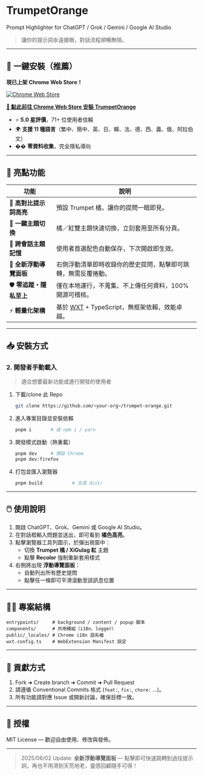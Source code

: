 # TrumpetOrange  
Prompt Highlighter for ChatGPT / Grok / Gemini / Google AI Studio

> 讓你的提示詞永遠搶眼，對話流程順暢無阻。

---

## 🌟 一鍵安裝（推薦）
**現已上架 Chrome Web Store！**

[![Chrome Web Store](https://img.shields.io/chrome-web-store/v/kmjcealmacndbklfjgjppdncgebgicmp?label=Chrome%20Web%20Store&logo=google-chrome&logoColor=white&color=4285F4)](https://chromewebstore.google.com/detail/trumpetorange/kmjcealmacndbklfjgjppdncgebgicmp)

**[📲 點此前往 Chrome Web Store 安裝 TrumpetOrange](https://chromewebstore.google.com/detail/trumpetorange/kmjcealmacndbklfjgjppdncgebgicmp)**

- ⭐ **5.0 星評價**，71+ 位使用者信賴
- 🌍 **支援 11 種語言**（繁中、簡中、英、日、韓、法、德、西、義、俄、阿拉伯文）
- �� **零資料收集**，完全隱私導向

---

## 🚀 亮點功能
| 功能 | 說明 |
|------|------|
| 🎨 **高對比提示詞高亮** | 預設 Trumpet 橘，讓你的提問一眼即見。 |
| 🔴 **一鍵主題切換** | 橘／紅雙主題快速切換，立刻套用至所有分頁。 |
| 💾 **跨會話主題記憶** | 使用者首選配色自動保存，下次開啟即生效。 |
| 🧭 **全新浮動導覽面板** | 右側浮動清單即時收錄你的歷史提問，點擊即可跳轉，無需反覆捲動。 |
| 🛡️ **零追蹤・隱私至上** | 僅在本地運行，不蒐集、不上傳任何資料，100% 開源可稽核。 |
| ⚡ **輕量化架構** | 基於 [WXT](https://wxt.dev/) + TypeScript，無框架依賴，效能卓越。 |

---

## 📥 安裝方式

### 2. 開發者手動載入
> 適合想要最新功能或進行開發的使用者

1. 下載/clone 此 Repo  
   ```bash
   git clone https://github.com/<your-org>/trumpet-orange.git
   ```
2. 進入專案目錄並安裝依賴  
   ```bash
   pnpm i       # 或 npm i / yarn
   ```
3. 開發模式啟動（熱重載）  
   ```bash
   pnpm dev     # 預設 Chrome
   pnpm dev:firefox
   ```
4. 打包並匯入瀏覽器  
   ```bash
   pnpm build           # 生成 dist/
   ```

---

## 🖱️ 使用說明
1. 開啟 ChatGPT、Grok、Gemini 或 Google AI Studio。  
2. 在對話框輸入問題並送出，即可看到 **橘色高亮**。  
3. 點擊瀏覽器工具列圖示，於彈出視窗中：  
   - 切換 **Trumpet 橘 / XiGulag 紅** 主題  
   - 點擊 **Recolor** 強制重新套用樣式  
4. 右側將出現 **浮動導覽面板**：  
   - 自動列出所有歷史提問  
   - 點擊任一條即可平滑滾動至該訊息位置

---

## 🧑‍💻 專案結構
```
entrypoints/     # background / content / popup 腳本
components/      # 共用模組（i18n、logger）
public/_locales/ # Chrome i18n 語系檔
wxt.config.ts    # WebExtension Manifest 設定
```

---

## 🤝 貢獻方式
1. Fork ➜ Create branch ➜ Commit ➜ Pull Request  
2. 請遵循 Conventional Commits 格式 (`feat:`, `fix:`, `chore:` …)。  
3. 所有功能請對應 Issue 或開新討論，確保目標一致。

---

## 📜 授權
MIT License — 歡迎自由使用、修改與發佈。

---

> 2025/06/02 Update: **全新浮動導覽面板** — 點擊即可快速跳轉到過往提示詞，再也不用滑到天荒地老，靈感回顧隨手可得！
